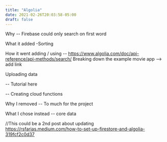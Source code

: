 ```yaml
---
title: "Algolia"
date: 2021-02-26T20:03:58-05:00
draft: false
---
```



Why -- Firebase could only search on first word

What it added
  -Sorting

How it went adding / using
-- https://www.algolia.com/doc/api-reference/api-methods/search/
Breaking down the example movie app --> add link

Uploading data

 -- Tutorial here

 -- Creating cloud functions

Why I removed
-- To much for the project

What I chose instead
-- core data

//This could be a 2nd post about updating
https://rsfarias.medium.com/how-to-set-up-firestore-and-algolia-319fcf2c0d37
